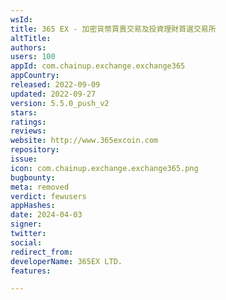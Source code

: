 ```yaml
---
wsId: 
title: 365 EX - 加密貨幣買賣交易及投資理財首選交易所
altTitle: 
authors: 
users: 100
appId: com.chainup.exchange.exchange365
appCountry: 
released: 2022-09-09
updated: 2022-09-27
version: 5.5.0_push_v2
stars: 
ratings: 
reviews: 
website: http://www.365excoin.com
repository: 
issue: 
icon: com.chainup.exchange.exchange365.png
bugbounty: 
meta: removed
verdict: fewusers
appHashes: 
date: 2024-04-03
signer: 
twitter: 
social: 
redirect_from: 
developerName: 365EX LTD.
features: 

---
```


